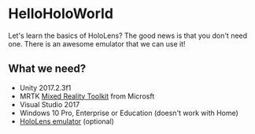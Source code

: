 # HelloHoloWorld

Let's learn the basics of HoloLens?
The good news is that you don't need one. There is an awesome emulator that we can use it!

## What we need?

- Unity 2017.2.3f1 
- MRTK [Mixed Reality Toolkit](https://github.com/Microsoft/MixedRealityToolkit-Unity) from Microsft
- Visual Studio 2017
- Windows 10 Pro, Enterprise or Education (doesn't work with Home)
- [HoloLens emulator](https://docs.microsoft.com/en-us/windows/mixed-reality/using-the-hololens-emulator) (optional)